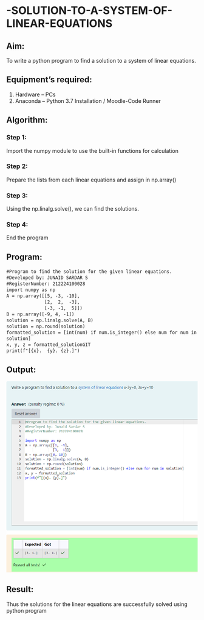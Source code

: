 # -SOLUTION-TO-A-SYSTEM-OF-LINEAR-EQUATIONS
## Aim:
To write a python program to find a solution to a system of linear equations.

## Equipment’s required:
1. 	Hardware – PCs
2. 	Anaconda – Python 3.7 Installation / Moodle-Code Runner

## Algorithm:
### Step 1: 
Import the numpy module to use the built-in functions for calculation
### Step 2: 
Prepare the lists from each linear equations and assign in np.array()
### Step 3: 
Using the np.linalg.solve(), we can find the solutions.
### Step 4: 
End the program

## Program:
```
#Program to find the solution for the given linear equations.
#Developed by: JUNAID SARDAR S
#RegisterNumber: 212224100028
import numpy as np
A = np.array([[5, -3, -10],
              [2,  2,  -3],
              [-3, -1,  5]])
B = np.array([-9, 4, -1])
solution = np.linalg.solve(A, B)
solution = np.round(solution)
formatted_solution = [int(num) if num.is_integer() else num for num in solution] 
x, y, z = formatted_solutionGIT
print(f"[{x}.  {y}. {z}.]")
```
## Output:
![alt text](<Screenshot 2025-08-26 143523.png>)

## Result: 
Thus the solutions for the linear equations are successfully solved using python program

